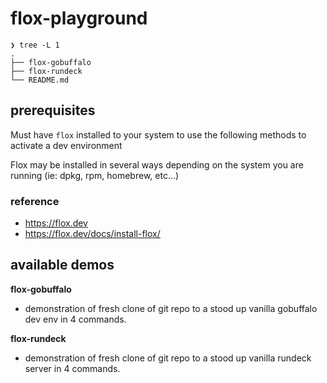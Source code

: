 # flox-playground
```
❯ tree -L 1
.
├── flox-gobuffalo
├── flox-rundeck
└── README.md
```

## prerequisites 
Must have `flox` installed to your system to use the following methods to activate a dev environment

Flox may be installed in several ways depending on the system you are running (ie: dpkg, rpm, homebrew, etc...)

### reference
- https://flox.dev
- https://flox.dev/docs/install-flox/
  

## available demos

**flox-gobuffalo**
- demonstration of fresh clone of git repo to a stood up vanilla gobuffalo dev env in 4 commands. 

**flox-rundeck**
- demonstration of fresh clone of git repo to a stood up vanilla rundeck server in 4 commands. 
